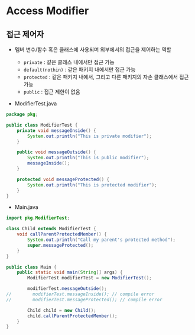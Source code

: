# Access Modifier
## 접근 제어자
- 멤버 변수/함수 혹은 클래스에 사용되며 외부에서의 접근을 제어하는 역할
    - `private` : 같은 클래스 내에서만 접근 가능
    - `default(nothin)` : 같은 패키지 내에서만 접근 가능
    - `protected` : 같은 패키지 내에서, 그리고 다른 패키지의 자손 클래스에서 접근 가능
    - `public` : 접근 제한이 없음


- ModifierTest.java
``` java
package pkg;

public class ModifierTest {
    private void messageInside() {
        System.out.println("This is private modifier");
    }

    public void messageOutside() {
        System.out.println("This is public modifier");
        messageInside();
    }

    protected void messageProtected() {
        System.out.println("This is protected modifier");
    }
}
```

- Main.java
```java
import pkg.ModifierTest;

class Child extends ModifierTest {
    void callParentProtectedMember() {
        System.out.println("Call my parent's protected method");
        super.messageProtected();
    }
}

public class Main {
    public static void main(String[] args) {
        ModifierTest modifierTest = new ModifierTest();

        modifierTest.messageOutside();
//        modifierTest.messageInside(); // compile error
//        modifierTest.messageProtected(); // compile error

        Child child = new Child();
        child.callParentProtectedMember();
    }
}
```